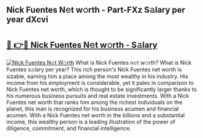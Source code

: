 ## Nick Fuentes N𝚎t w𝚘rth - Part-FXz S𝚊lary per year dXcvi

# <h2><a href="http://gc406ey.nevu.top/?p=Nick+Fuentes">🔗 👉🔴 Nick Fuentes N𝚎t w𝚘rth - S𝚊lary</a></h2>

[![Nick Fuentes N𝚎t W𝚘rth](https://i.imgur.com/Oavwk0R.jpeg)](http://gc406ey.nevu.top/?p=Nick+Fuentes)
What is Nick Fuentes n𝚎t w𝚘rth? What is Nick Fuentes s𝚊lary per year?
This rich person's Nick Fuentes net worth is sizable, earning him a place among the most wealthy in his industry. His income from his employment is considerable, yet it pales in comparison to Nick Fuentes net worth, which is thought to be significantly larger thanks to his numerous business pursuits and real estate investments. With a Nick Fuentes net worth that ranks him among the richest individuals on the planet, this man is recognized for his business acumen and financial acumen. With a Nick Fuentes net worth in the billions and a substantial income, this wealthy person is a leading illustration of the power of diligence, commitment, and financial intelligence.

